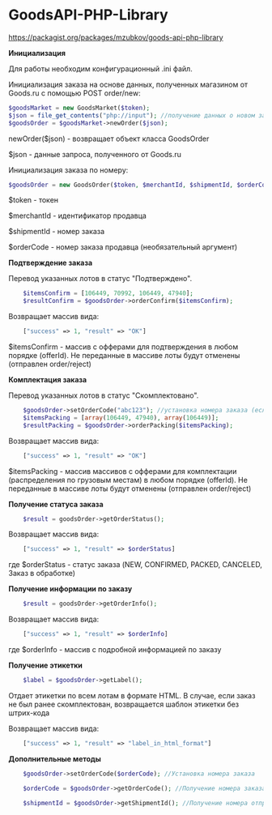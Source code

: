 # GoodsAPI-PHP-Library
https://packagist.org/packages/mzubkov/goods-api-php-library

**Инициализация**

Для работы необходим конфигурационный .ini файл.

Инициализация заказа на основе данных, полученных магазином от Goods.ru с помощью POST order/new:
```php
$goodsMarket = new GoodsMarket($token);
$json = file_get_contents("php://input"); //получение данных о новом заказе от Goods.ru
$goodsOrder = $goodsMarket->newOrder($json);
```
newOrder($json) - возвращает объект класса GoodsOrder

$json - данные запроса, полученного от Goods.ru

Инициализация заказа по номеру:
```php
$goodsOrder = new GoodsOrder($token, $merchantId, $shipmentId, $orderCode);
```
$token - токен

$merchantId - идентификатор продавца

$shipmentId - номер заказа

$orderCode - номер заказа продавца (необязательный аргумент)

**Подтверждение заказа**

Перевод указанных лотов в статус "Подтверждено".
```php
    $itemsConfirm = [106449, 70992, 106449, 47940];
    $resultConfirm = $goodsOrder->orderConfirm($itemsConfirm);
```
Возвращает массив вида:
```php
    ["success" => 1, "result" => "OK"]
```

$itemsConfirm - массив с офферами для подтверждения в любом порядке (offerId). Не переданные в массиве лоты будут отменены (отправлен order/reject)


**Комплектация заказа**

Перевод указанных лотов в статус "Скомплектовано". 
```php
    $goodsOrder->setOrderCode("abc123"); //установка номера заказа (если не был задан на этапе инициализации)
    $itemsPacking = [array(106449, 47940), array(106449)];
    $resultPacking = $goodsOrder->orderPacking($itemsPacking);
```

Возвращает массив вида:
```php
    ["success" => 1, "result" => "OK"]
```

$itemsPacking - массив массивов с офферами для комплектации (распределения по грузовым местам) в любом порядке (offerId). Не переданные в массиве лоты будут отменены (отправлен order/reject)

**Получение статуса заказа**
```php
    $result = goodsOrder->getOrderStatus();
```

Возвращает массив вида:
```php
    ["success" => 1, "result" => $orderStatus]
```

где $orderStatus - статус заказа (NEW, CONFIRMED, PACKED, CANCELED, Заказ в обработке)

**Получение информации по заказу**
```php
    $result = goodsOrder->getOrderInfo();
```

Возвращает массив вида:
```php
    ["success" => 1, "result" => $orderInfo]
```

где $orderInfo - массив с подробной информацией по заказу

**Получение этикетки**
```php
    $label = $goodsOrder->getLabel();
```

Отдает этикетки по всем лотам в формате HTML. В случае, если заказ не был ранее скомплектован, возвращается шаблон этикетки без штрих-кода

Возвращает массив вида:
```php
    ["success" => 1, "result" => "label_in_html_format"]
```

**Дополнительные методы**
```php
    $goodsOrder->setOrderCode($orderCode); //Установка номера заказа
```

```php
    $orderCode = $goodsOrder->getOrderCode(); //Получение номера заказа
```

```php
    $shipmentId = $goodsOrder->getShipmentId(); //Получение номера отправления
```
